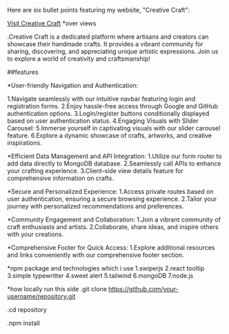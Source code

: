  Here are six bullet points featuring my website, "Creative Craft":

[Visit Creative Craft]( https://assignment-10-art.web.app)
*over views

.Creative Craft is a dedicated platform where artisans and creators can showcase their handmade crafts. It provides a vibrant community for sharing, discovering, and appreciating unique artistic expressions. Join us to explore a world of creativity and craftsmanship!

##features

*User-friendly Navigation and Authentication:

1.Navigate seamlessly with our intuitive navbar featuring login and registration forms.
2.Enjoy hassle-free access through Google and GitHub authentication options.
3.Login/register buttons conditionally displayed based on user authentication status.
4.Engaging Visuals with Slider Carousel:
5.Immerse yourself in captivating visuals with our slider carousel feature.
6.Explore a dynamic showcase of crafts, artworks, and creative inspirations.


*Efficient Data Management and API Integration:
1.Utilize our form router to add data directly to MongoDB database.
2.Seamlessly call APIs to enhance your crafting experience.
3.Client-side view details feature for comprehensive information on crafts.

*Secure and Personalized Experience:
1.Access private routes based on user authentication, ensuring a secure browsing experience.
2.Tailor your journey with personalized recommendations and preferences.

*Community Engagement and Collaboration:
1.Join a vibrant community of craft enthusiasts and artists.
2.Collaborate, share ideas, and inspire others with your creations.

*Comprehensive Footer for Quick Access:
1.Explore additional resources and links conveniently with our comprehensive footer section.


*npm package and technologies which i use
1.swiperjs
2.react tooltip
3.simple typewritter
4.sweet alert
5.tailwind
6.mongoDB
7.node.js

*how locally run this side
.git clone https://github.com/your-username/repository.git

.cd repository

.npm install
